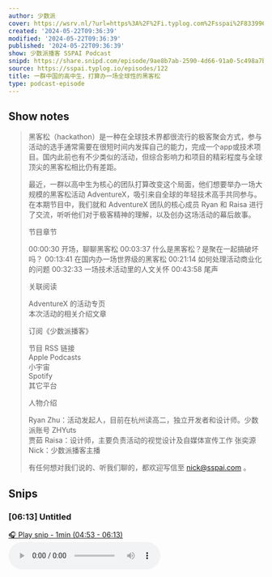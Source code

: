 ```yaml
---
author: 少数派
cover: https://wsrv.nl/?url=https%3A%2F%2Fi.typlog.com%2Fsspai%2F8339963934_163514.png%3Fx-oss-process%3Dstyle%2Fsl&w=200&h=200
created: '2024-05-22T09:36:39'
modified: '2024-05-22T09:36:39'
published: '2024-05-22T09:36:39'
show: 少数派播客 SSPAI Podcast
snipd: https://share.snipd.com/episode/9ae8b7ab-2590-4d66-91a0-5c498a7b6752
source: https://sspai.typlog.io/episodes/122
title: 一群中国的高中生，打算办一场全球性的黑客松
type: podcast-episode
---
```



## Show notes
> 黑客松（hackathon）是一种在全球技术界都很流行的极客聚会方式，参与活动的选手通常需要在很短时间内发挥自己的能力，完成一个app或技术项目。国内此前也有不少类似的活动，但综合影响力和项目的精彩程度与全球顶尖的黑客松相比仍有差距。
> 
> 最近，一群以高中生为核心的团队打算改变这个局面，他们想要举办一场大规模的黑客松活动 AdventureX，吸引来自全球的年轻技术高手共同参与。在本期节目中，我们就和 AdventureX 团队的核心成员 Ryan 和 Raisa 进行了交流，听听他们对于极客精神的理解，以及创办这场活动的幕后故事。
> 
> 节目章节 
> 
> 00:00:30  开场，聊聊黑客松 
> 00:03:37  什么是黑客松？是聚在一起搞破坏吗？ 
> 00:13:41  在国内办一场世界级的黑客松 
> 00:21:14  如何处理活动商业化的问题 
> 00:32:33  一场技术活动里的人文关怀 
> 00:43:58  尾声 
> 
> 关联阅读 
> 
> AdventureX 的活动专页  
> 本次活动的相关介绍文章  
> 
> 订阅《少数派播客》 
> 
> 节目 RSS 链接  
> Apple Podcasts  
> 小宇宙  
> Spotify  
> 其它平台  
> 
> 人物介绍 
> 
> Ryan Zhu：活动发起人，目前在杭州读高二，独立开发者和设计师。少数派账号  ZHYuts  
> 贾茹 Raisa：设计师，主要负责活动的视觉设计及自媒体宣传工作 
> 张奕源 Nick：少数派播客主播 
> 
> 有任何想对我们说的、听我们聊的，都欢迎写信至  nick@sspai.com 。

## Snips
### [06:13] Untitled
[🎧 Play snip - 1min️ (04:53 - 06:13)](https://share.snipd.com/snip/62430f9c-558d-4745-955b-e65a00f540fd)
<audio controls> <source src="https://r.typlog.com/eyJzIjoxODkzLCJlIjo3NjI5NSwidCI6MX0.sANAHivWK4auDc0oz0M0VwBDFMM/sspai/8283656536_7278385.mp3#t=04:53,06:13"> </audio>

